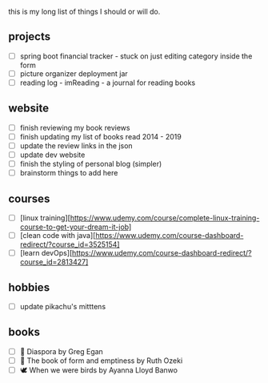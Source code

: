 
this is my long list of things I should or will do.

## projects

- [ ] spring boot financial tracker - stuck on just editing category inside the form
- [ ] picture organizer deployment jar
- [ ] reading log - imReading - a journal for reading books
## website

- [ ] finish reviewing my book reviews
- [ ] finish updating my list of books read 2014 - 2019
- [ ] update the review links in the json
- [ ] update dev website
- [ ] finish the styling of personal blog (simpler)
- [ ] brainstorm things to add here
## courses
- [ ] [linux training][https://www.udemy.com/course/complete-linux-training-course-to-get-your-dream-it-job]
- [ ] [clean code with java][https://www.udemy.com/course-dashboard-redirect/?course_id=3525154]
- [ ] [learn devOps][https://www.udemy.com/course-dashboard-redirect/?course_id=2813427]
## hobbies
- [ ] update pikachu's mitttens
## books
- [ ] 🤖 Diaspora by Greg Egan  
- [ ] 📖 The book of form and emptiness by Ruth Ozeki  
- [ ] 🕊️ When we were birds by Ayanna Lloyd Banwo